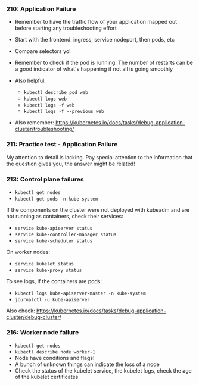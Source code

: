 
### 210: Application Failure
- Remember to have the traffic flow of your application mapped out before starting any troubleshooting effort
- Start with the frontend: ingress, service nodeport, then pods, etc
- Compare selectors yo!

- Remember to check if the pod is running. The number of restarts can be a good indicator of what's happening if not all is going smoothly
- Also helpful:
    - `kubectl describe pod web`
    - `kubectl logs web`
    - `kubectl logs -f web`
    - `kubectl logs -f --previous web`
    
- Also remember: https://kubernetes.io/docs/tasks/debug-application-cluster/troubleshooting/

### 211: Practice test - Application Failure
My attention to detail is lacking. Pay special attention to the information that the question gives you, the answer might be related!

### 213: Control plane failures
- `kubectl get nodes`
- `kubectl get pods -n kube-system` 

If the components on the cluster were not deployed with kubeadm and are not running as containers, check their services:
- `service kube-apiserver status`
- `service kube-controller-manager status`
- `service kube-scheduler status`

On worker nodes:
- `service kubelet status`
- `service kube-proxy status`

To see logs, if the containers are pods:
- `kubectl logs kube-apiserver-master -n kube-system`
- `journalctl -u kube-apiserver`

Also check: https://kubernetes.io/docs/tasks/debug-application-cluster/debug-cluster/

### 216: Worker node failure
- `kubectl get nodes`
- `kubectl describe node worker-1`
- Node have conditions and flags!
- A bunch of unknown things can indicate the loss of a node
- Check the status of the kubelet service, the kubelet logs, check the age of the kubelet certificates